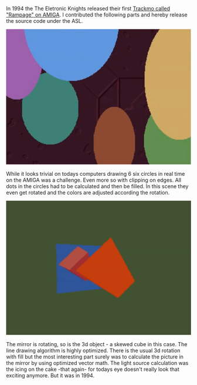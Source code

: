 In 1994 the The Eletronic Knights released their first [Trackmo called "Rampage" on AMIGA](http://www.youtube.com/watch?v=lgSQdxtwjS8).
I contributed the following parts and hereby release the source code under the ASL.


![Ellis](ellis/screen.png?raw=true)

While it looks trivial on todays computers drawing 6 six circles in real time on the AMIGA was a challenge. Even more so with clipping on edges. All dots in the circles had to be calculated and then be filled. In this scene they even get rotated and the colors are adjusted according the rotation.


![Mirror](mirror/screen.png?raw=true)

The mirror is rotating, so is the 3d object - a skewed cube in this case. The line drawing algorithm is highly optimized. There is the usual 3d rotation with fill but the most interesting part surely was to calculate the picture in the mirror by using optimized vector math. The light source calculation was the icing on the cake -that again- for todays eye doesn't really look that exciting anymore. But it was in 1994.
